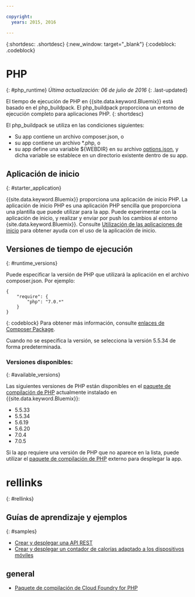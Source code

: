 ```yaml
---

copyright:
  years: 2015, 2016

---
```


{:shortdesc: .shortdesc}
{:new_window: target="_blank"}
{:codeblock: .codeblock}

# PHP
{: #php_runtime}
*Última actualización: 06 de julio de 2016*
{: .last-updated}

El tiempo de ejecución de PHP en {{site.data.keyword.Bluemix}} está basado en el php_buildpack.
El php_buildpack proporciona un entorno de ejecución completo para aplicaciones PHP.
{: shortdesc}

El php_buildpack se utiliza en las condiciones siguientes:
* Su app contiene un archivo composer.json, o
* su app contiene un archivo *.php, o
* su app define una variable ${WEBDIR} en su archivo [options.json](https://github.com/cloudfoundry/php-buildpack/blob/master/docs/config.md), y dicha variable se establece en un directorio existente dentro de su app.

## Aplicación de inicio
{: #starter_application}

{{site.data.keyword.Bluemix}} proporciona una aplicación de inicio PHP.  La aplicación de inicio PHP es una aplicación PHP sencilla que proporciona una plantilla que puede utilizar para la app. Puede experimentar con la aplicación de inicio, y realizar y enviar por push los cambios al entorno {site.data.keyword.Bluemix}}.  Consulte [Utilización de las aplicaciones de inicio](../../cfapps/starter_app_usage.html) para obtener ayuda con el uso de la aplicación de inicio.

## Versiones de tiempo de ejecución
{: #runtime_versions}

Puede especificar la versión de PHP que utilizará la aplicación en el archivo composer.json. Por ejemplo:

```
{
    "require": {
        "php": "7.0.*"
    }
}
```
{: codeblock}
Para obtener más información, consulte [enlaces de Composer Package](https://getcomposer.org/doc/04-schema.md#package-links).

Cuando no se especifica la versión, se selecciona la versión 5.5.34 de forma predeterminada.

### Versiones disponibles:
{: #available_versions}

Las siguientes versiones de PHP están disponibles en el
[paquete de compilación de PHP](https://github.com/cloudfoundry/php-buildpack/releases/tag/v4.3.10)
actualmente instalado en {{site.data.keyword.Bluemix}}:

* 5.5.33
* 5.5.34
* 5.6.19
* 5.6.20
* 7.0.4
* 7.0.5

Si la app requiere una versión de PHP que no aparece en la lista,
puede utilizar el
[paquete de compilación de PHP](https://github.com/cloudfoundry/php-buildpack.git) externo para
desplegar la app.

# rellinks
{: #rellinks}
## Guías de aprendizaje y ejemplos
{: #samples}
* [Crear y desplegar una API REST](http://www.ibm.com/developerworks/library/wa-deployrest-app/)
* [Crear y desplegar un contador de calorías adaptado a los dispositivos móviles](http://www.ibm.com/developerworks/library/mo-bluemix-php-nutritionix-angularjs/)
## general
* [Paquete de compilación de Cloud Foundry for PHP](https://github.com/cloudfoundry/php-buildpack.git)
